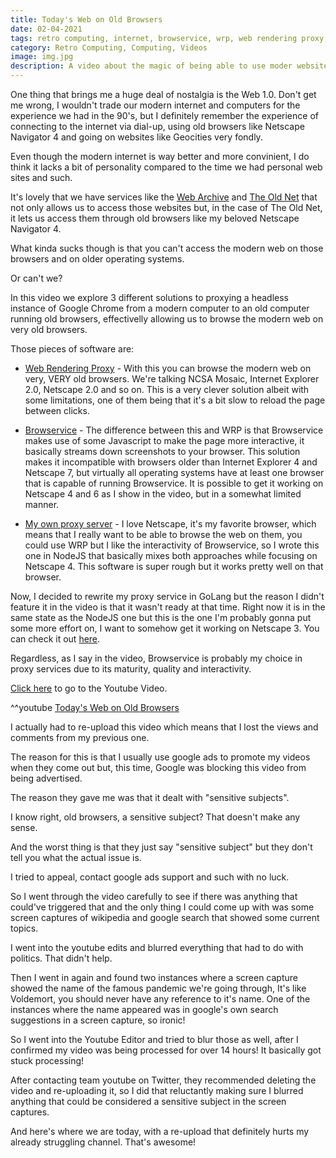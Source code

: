 ```yaml
---
title: Today's Web on Old Browsers
date: 02-04-2021
tags: retro computing, internet, browservice, wrp, web rendering proxy, retro software
category: Retro Computing, Computing, Videos
image: img.jpg
description: A video about the magic of being able to use moder websites on old browsers such as NCSA Mosaic, Netscape 4, Internet Explorer 4 and so on.
---
```


One thing that brings me a huge deal of nostalgia is the Web 1.0. Don't get me wrong, I wouldn't trade our modern internet and computers for the experience we had in the 90's, but I definitely remember the experience of connecting to the internet via dial-up, using old browsers like Netscape Navigator 4 and going on websites like Geocities very fondly.

Even though the modern internet is way better and more convinient, I do think it lacks a bit of personality compared to the time we had personal web sites and such.

It's lovely that we have services like the [Web Archive](https://archive.org/) and [The Old Net](http://theoldnet.com/) that not only allows us to access those websites but, in the case of The Old Net, it lets us access them through old browsers like my beloved Netscape Navigator 4.

What kinda sucks though is that you can't access the modern web on those browsers and on older operating systems.

Or can't we?

In this video we explore 3 different solutions to proxying a headless instance of Google Chrome from a modern computer to an old computer running old browsers, effectivelly allowing us to browse the modern web on very old browsers.

Those pieces of software are:

- [Web Rendering Proxy](https://github.com/tenox7/wrp) - With this you can browse the modern web on very, VERY old browsers. We're talking NCSA Mosaic, Internet Explorer 2.0, Netscape 2.0 and so on. This is a very clever solution albeit with some limitations, one of them being that it's a bit slow to reload the page between clicks.

- [Browservice](https://github.com/ttalvitie/browservice) - The difference between this and WRP is that Browservice makes use of some Javascript to make the page more interactive, it basically streams down screenshots to your browser. This solution makes it incompatible with browsers older than Internet Explorer 4 and Netscape 7, but virtually all operating systems have at least one browser that is capable of running Browservice. It is possible to get it working on Netscape 4 and 6 as I show in the video, but in a somewhat limited manner.

- [My own proxy server](https://github.com/ericmackrodt/webproxy) - I love Netscape, it's my favorite browser, which means that I really want to be able to browse the web on them, you could use WRP but I like the interactivity of Browservice, so I wrote this one in NodeJS that basically mixes both approaches while focusing on Netscape 4. This software is super rough but it works pretty well on that browser.

Now, I decided to rewrite my proxy service in GoLang but the reason I didn't feature it in the video is that it wasn't ready at that time. Right now it is in the same state as the NodeJS one but this is the one I'm probably gonna put some more effort on, I want to somehow get it working on Netscape 3. You can check it out [here](https://github.com/ericmackrodt/netscape-proxy).

Regardless, as I say in the video, Browservice is probably my choice in proxy services due to its maturity, quality and interactivity.

[Click here](https://www.youtube.com/watch?v=LNaQC-5VkGw) to go to the Youtube Video.

^^youtube [Today's Web on Old Browsers](https://www.youtube.com/watch?v=LNaQC-5VkGw)

I actually had to re-upload this video which means that I lost the views and comments from my previous one.

The reason for this is that I usually use google ads to promote my videos when they come out but, this time, Google was blocking this video from being advertised.

The reason they gave me was that it dealt with "sensitive subjects".

I know right, old browsers, a sensitive subject? That doesn't make any sense.

And the worst thing is that they just say "sensitive subject" but they don't tell you what the actual issue is.

I tried to appeal, contact google ads support and such with no luck.

So I went through the video carefully to see if there was anything that could've triggered that and the only thing I could come up with was some screen captures of wikipedia and google search that showed some current topics.

I went into the youtube edits and blurred everything that had to do with politics. That didn't help.

Then I went in again and found two instances where a screen capture showed the name of the famous pandemic we're going through, It's like Voldemort, you should never have any reference to it's name. One of the instances where the name appeared was in google's own search suggestions in a screen capture, so ironic!

So I went into the Youtube Editor and tried to blur those as well, after I confirmed my video was being processed for over 14 hours! It basically got stuck processing!

After contacting team youtube on Twitter, they recommended deleting the video and re-uploading it, so I did that reluctantly making sure I blurred anything that could be considered a sensitive subject in the screen captures.

And here's where we are today, with a re-upload that definitely hurts my already struggling channel. That's awesome!
